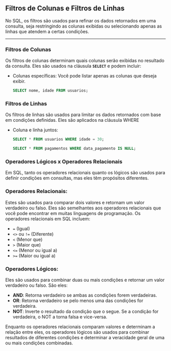 
## Filtros de Colunas e Filtros de Linhas

No SQL, os filtros são usados para refinar os dados retornados em uma consulta, seja restringindo as colunas exibidas ou selecionando apenas as linhas que atendem a certas condições.

---

### **Filtros de Colunas**

Os filtros de colunas determinam quais colunas serão exibidas no resultado da consulta. Eles são usados na cláusula **`SELECT`** e podem incluir:

- Colunas específicas: Você pode listar apenas as colunas que deseja exibir.
  ```sql
  SELECT nome, idade FROM usuarios;

### **Filtros de Linhas**

Os filtros de linhas são usados para limitar os dados retornados com base em condições definidas. Eles são aplicados na cláusula WHERE

- Coluna e linha juntos:
    ```sql
  SELECT * FROM usuarios WHERE idade = 30;

  SELECT * FROM pagamentos WHERE data_pagamento IS NULL;


### **Operadores Lógicos x Operadores Relacionais**

Em SQL, tanto os operadores relacionais quanto os lógicos são usados para definir condições em consultas, mas eles têm propósitos diferentes.

### Operadores Relacionais:

Estes são usados para comparar dois valores e retornam um valor verdadeiro ou falso. Eles são semelhantes aos operadores relacionais que você pode encontrar em muitas linguagens de programação. Os operadores relacionais em SQL incluem:

- `=` (Igual)  
- `<>` ou `!=` (Diferente)  
- `<` (Menor que)  
- `>` (Maior que)  
- `<=` (Menor ou igual a)  
- `>=` (Maior ou igual a)  

### Operadores Lógicos:

Eles são usados para combinar duas ou mais condições e retornar um valor verdadeiro ou falso. São eles:

- **AND**: Retorna verdadeiro se ambas as condições forem verdadeiras.  
- **OR**: Retorna verdadeiro se pelo menos uma das condições for verdadeira.  
- **NOT**: Inverte o resultado da condição que o segue. Se a condição for verdadeira, o NOT a torna falsa e vice-versa.

Enquanto os operadores relacionais comparam valores e determinam a relação entre eles, os operadores lógicos são usados para combinar resultados de diferentes condições e determinar a veracidade geral de uma ou mais condições combinadas.

